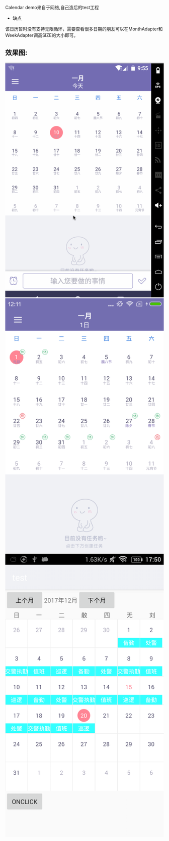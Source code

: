 Calendar demo来自于网络,自己造后的test工程

* 缺点<br/>

该日历暂时没有支持无限循环，需要查看很多日期的朋友可以在MonthAdapter和WeekAdapter调高SIZE的大小即可。

效果图:<br/>
---
![image](https://github.com/cl19881314/Calendar-master/blob/master/raw/jeek_image_1.gif)
![image](https://github.com/cl19881314/Calendar-master/blob/master/raw/jeek_image_2.png)
![image](https://github.com/cl19881314/Calendar-master/blob/master/raw/test_demo.png)
